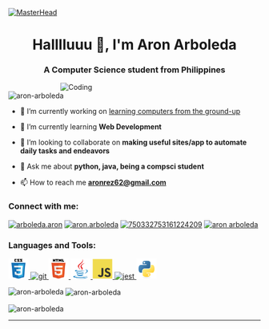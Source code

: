 [![MasterHead](https://i.pinimg.com/originals/99/cd/09/99cd0925c516b5d0a740dffd03c3e0df.gif)](https://rishavchanda.io)
<h1 align="center">Halllluuu 👋, I'm Aron Arboleda</h1>
<h3 align="center">A Computer Science student from Philippines</h3>
<img align="right" alt="Coding" width="400" src="https://miro.medium.com/v2/resize:fit:1400/1*VMmvImch6VU5pc2VktY1uw.gif">

<p align="left"> <img src="https://komarev.com/ghpvc/?username=aron-arboleda&label=Profile%20views&color=0e75b6&style=flat" alt="aron-arboleda" /> </p>

- 🔭 I’m currently working on [learning computers from the ground-up](https://www.goodreads.com/book/show/56526652-how-computers-really-work)

- 🌱 I’m currently learning **Web Development**

- 👯 I’m looking to collaborate on **making useful sites/app to automate daily tasks and endeavors**

- 💬 Ask me about **python, java, being a compsci student**

- 📫 How to reach me **aronrez62@gmail.com**

<h3 align="left">Connect with me:</h3>
<p align="left">
<a href="https://fb.com/arboleda.aron" target="blank"><img align="center" src="https://raw.githubusercontent.com/rahuldkjain/github-profile-readme-generator/master/src/images/icons/Social/facebook.svg" alt="arboleda.aron" height="30" width="40" /></a>
<a href="https://instagram.com/aron.arboleda" target="blank"><img align="center" src="https://raw.githubusercontent.com/rahuldkjain/github-profile-readme-generator/master/src/images/icons/Social/instagram.svg" alt="aron.arboleda" height="30" width="40" /></a>
<a href="https://discordapp.com/users/750332753161224209" target="blank"><img align="center" src="https://raw.githubusercontent.com/rahuldkjain/github-profile-readme-generator/master/src/images/icons/Social/discord.svg" alt="750332753161224209" height="30" width="40" /></a>
<a href="https://www.linkedin.com/in/aron-arboleda-74927a229/" target="blank"><img align="center" src="https://raw.githubusercontent.com/rahuldkjain/github-profile-readme-generator/master/src/images/icons/Social/linked-in-alt.svg" alt="aron arboleda" height="30" width="40" /></a>
</p>

<h3 align="left">Languages and Tools:</h3>
<p align="left"> <a href="https://www.w3schools.com/css/" target="_blank" rel="noreferrer"> <img src="https://raw.githubusercontent.com/devicons/devicon/master/icons/css3/css3-original-wordmark.svg" alt="css3" width="40" height="40"/> </a> <a href="https://git-scm.com/" target="_blank" rel="noreferrer"> <img src="https://www.vectorlogo.zone/logos/git-scm/git-scm-icon.svg" alt="git" width="40" height="40"/> </a> <a href="https://www.w3.org/html/" target="_blank" rel="noreferrer"> <img src="https://raw.githubusercontent.com/devicons/devicon/master/icons/html5/html5-original-wordmark.svg" alt="html5" width="40" height="40"/> </a> <a href="https://www.java.com" target="_blank" rel="noreferrer"> <img src="https://raw.githubusercontent.com/devicons/devicon/master/icons/java/java-original.svg" alt="java" width="40" height="40"/> </a> <a href="https://developer.mozilla.org/en-US/docs/Web/JavaScript" target="_blank" rel="noreferrer"> <img src="https://raw.githubusercontent.com/devicons/devicon/master/icons/javascript/javascript-original.svg" alt="javascript" width="40" height="40"/> </a> <a href="https://jestjs.io" target="_blank" rel="noreferrer"> <img src="https://www.vectorlogo.zone/logos/jestjsio/jestjsio-icon.svg" alt="jest" width="40" height="40"/> </a> <a href="https://www.python.org" target="_blank" rel="noreferrer"> <img src="https://raw.githubusercontent.com/devicons/devicon/master/icons/python/python-original.svg" alt="python" width="40" height="40"/> </a> </p>

<p><img align="left" src="https://github-readme-stats.vercel.app/api/top-langs?username=aron-arboleda&show_icons=true&locale=en&layout=compact" alt="aron-arboleda" /></p>

<p>&nbsp;<img align="center" src="https://github-readme-stats.vercel.app/api?username=aron-arboleda&show_icons=true&locale=en" alt="aron-arboleda" /></p>

<p><img align="center" src="https://github-readme-streak-stats.herokuapp.com/?user=aron-arboleda&" alt="aron-arboleda" /></p>


---
